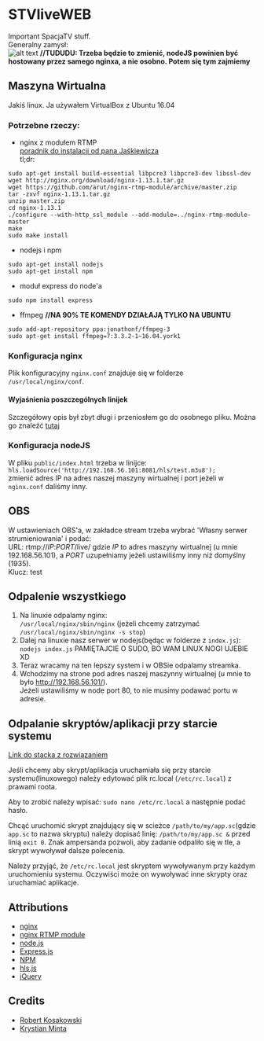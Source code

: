 # STVliveWEB
Important SpacjaTV stuff.  
Generalny zamysł:  
![alt text](../master/schemat.png "Schemat")
**//TUDUDU: Trzeba będzie to zmienić, nodeJS powinien być hostowany przez samego nginxa, a nie osobno. Potem się tym zajmiemy** 

## Maszyna Wirtualna
Jakiś linux.
Ja używałem VirtualBox z Ubuntu 16.04
### Potrzebne rzeczy:
- nginx z modułem RTMP  
[poradnik do instalacji od pana Jaśkiewicza](https://obsproject.com/forum/resources/how-to-set-up-your-own-private-rtmp-server-using-nginx.50/)  
tl;dr:  
```
sudo apt-get install build-essential libpcre3 libpcre3-dev libssl-dev
wget http://nginx.org/download/nginx-1.13.1.tar.gz
wget https://github.com/arut/nginx-rtmp-module/archive/master.zip
tar -zxvf nginx-1.13.1.tar.gz
unzip master.zip
cd nginx-1.13.1
./configure --with-http_ssl_module --add-module=../nginx-rtmp-module-master
make
sudo make install
```
- nodejs i npm  
```
sudo apt-get install nodejs  
sudo apt-get install npm
```
- moduł express do node'a
```
sudo npm install express
```
- ffmpeg **//NA 90% TE KOMENDY DZIAŁAJĄ TYLKO NA UBUNTU**
```
sudo add-apt-repository ppa:jonathonf/ffmpeg-3
sudo apt-get install ffmpeg=7:3.3.2-1~16.04.york1 
```

### Konfiguracja nginx
Plik konfiguracyjny `nginx.conf` znajduje się w folderze `/usr/local/nginx/conf`.  
#### Wyjaśnienia poszczególnych linijek
Szczegółowy opis był zbyt długi i przeniosłem go do osobnego pliku.
Można go znaleźć [tutaj](../master/nginxCONF.md)


### Konfiguracja nodeJS

W pliku `public/index.html` trzeba w linijce:  
`hls.loadSource('http://192.168.56.101:8081/hls/test.m3u8');`  
zmienić adres IP na adres naszej maszyny wirtualnej i port jeżeli w `nginx.conf` daliśmy inny.

 
## OBS
W ustawieniach OBS'a, w zakładce stream trzeba wybrać 'Własny serwer strumieniowania' i podać:  
URL: rtmp://*IP*:*PORT*/live/ gdzie *IP* to adres maszyny wirtualnej (u mnie 192.168.56.101), a *PORT* uzupełniamy jeżeli ustawiliśmy inny niż domyślny (1935).  
Klucz: test

## Odpalenie wszystkiego
1. Na linuxie odpalamy nginx:  
`/usr/local/nginx/sbin/nginx` (jeżeli chcemy zatrzymać `/usr/local/nginx/sbin/nginx -s stop`)  
2. Dalej na linuxie nasz serwer w nodejs(będąc w folderze z `index.js`):  
`nodejs index.js`
PAMIĘTAJCIE O SUDO, BO WAM LINUX NOGI UJEBIE XD  
3. Teraz wracamy na ten lepszy system i w OBSie odpalamy streamka.  
4. Wchodzimy na strone pod adres naszej maszynny wirtualnej (u mnie to było http://192.168.56.101/).  
Jeżeli ustawiliśmy w node port 80, to nie musimy podawać portu w adresie.

## Odpalanie skryptów/aplikacji przy starcie systemu
[Link do stacka z rozwiązaniem](https://stackoverflow.com/questions/12973777/how-to-run-a-shell-script-at-startup)

Jeśli chcemy aby skrypt/aplikacja uruchamiała się przy starcie systemu(linuxowego) należy edytować plik rc.local
(`/etc/rc.local`) z prawami roota.

Aby to zrobić należy wpisać: `sudo nano /etc/rc.local` a następnie podać hasło.

Chcąć uruchomić skrypt znajdujący się w scieżce `/path/to/my/app.sc`(gdzie `app.sc` to nazwa skryptu) należy dopisać linię:
`/path/to/my/app.sc &` przed linią `exit 0`. Znak ampersanda pozwoli, aby zadanie odpaliło się w tle, a skrypt wywoływał dalsze polecenia. 

Należy przyjąć, że `/etc/rc.local` jest skryptem wywoływanym przy każdym uruchomieniu systemu. Oczywiści może on wywoływać inne skrypty oraz uruchamiać aplikacje.

## Attributions
- [nginx](https://nginx.org/en/)
- [nginx RTMP module](https://github.com/arut/nginx-rtmp-module)
- [node.js](https://nodejs.org/en/)
- [Express.js](https://expressjs.com/)
- [NPM](https://www.npmjs.com/)
- [hls.js](https://github.com/video-dev/hls.js/)
- [jQuery](https://jquery.com/)

## Credits
- [Robert Kosakowski](https://github.com/Kosert)
- [Krystian Minta](https://github.com/Yuunai)
